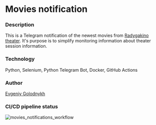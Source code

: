 # Movies notification

### Description
This is a Telegram notification of the newest movies from [Radygakino theater](https://radygakino.ru). It's purpose is to simplify monitoring information about theater session information.

### Technology
Python, Selenium, Python Telegram Bot, Docker, GitHub Actions

### Author
[Evgeniy Golodnykh](https://github.com/Evgeniy-Golodnykh)

### CI/CD pipeline status
![movies_notifications_workflow](https://github.com/Evgeniy-Golodnykh/movies_notification/actions/workflows/movies_notifications_workflow.yml/badge.svg)